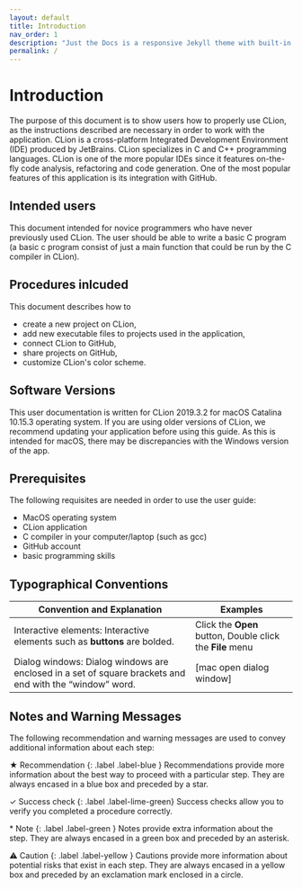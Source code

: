 ```yaml
---
layout: default
title: Introduction
nav_order: 1
description: "Just the Docs is a responsive Jekyll theme with built-in search that is easily customizable and hosted on GitHub Pages."
permalink: /
---
```


# Introduction

The purpose of this document is to show users how to properly use CLion, as the instructions described are necessary in order to work with the application. CLion is a cross-platform Integrated Development Environment (IDE) produced by JetBrains. CLion specializes in C and C++ programming languages. CLion is one of the more popular IDEs since it features on-the-fly code analysis, refactoring and code generation. One of the most popular features of this application is its integration with GitHub.

## Intended users

This document intended for novice programmers who have never previously used CLion. The user should be able to write a basic C program (a basic c program consist of just a main function that could be run by the C compiler in CLion).

## Procedures inlcuded

This document describes how to

* create a new project on CLion,
* add new executable files to projects used in the application,
* connect CLion to GitHub,
* share projects on GitHub,
* customize CLion's color scheme.
  
## Software Versions

This user documentation is written for CLion 2019.3.2 for macOS Catalina 10.15.3 operating system. If you are using older versions of CLion, we recommend updating your application before using this guide. As this is intended for macOS, there may be discrepancies with the Windows version of the app.  

## Prerequisites

The following requisites are needed in order to use the user guide:
  
* MacOS operating system
* CLion application
* C compiler in your computer/laptop (such as gcc)
* GitHub account
* basic programming skills

## Typographical Conventions

| Convention and Explanation                                                                              | Examples                                             |
|---------------------------------------------------------------------------------------------------------|------------------------------------------------------|
| Interactive elements: Interactive elements such as **buttons** are bolded.                                  | Click the **Open** button, Double click the **File** menu |
| Dialog windows: Dialog windows are enclosed in a set of square brackets and end with the “window” word. | [mac open dialog window]                             |

## Notes and Warning Messages

The following recommendation and warning messages are used to convey additional information about each step:

★ Recommendation
{: .label .label-blue }
Recommendations provide more information about the best way to proceed with a particular step. They are always encased in a blue box and preceded by a star.

✓ Success check
{: .label .label-lime-green}
Success checks allow you to verify you completed a procedure correctly.
  
\* Note
{: .label .label-green }
Notes provide extra information about the step. They are always encased in a green box and preceded by an asterisk.
  
⚠ Caution
{: .label .label-yellow }
Cautions provide more information about potential risks that exist in each step. They are always encased in a yellow box and preceded by an exclamation mark enclosed in a circle.

